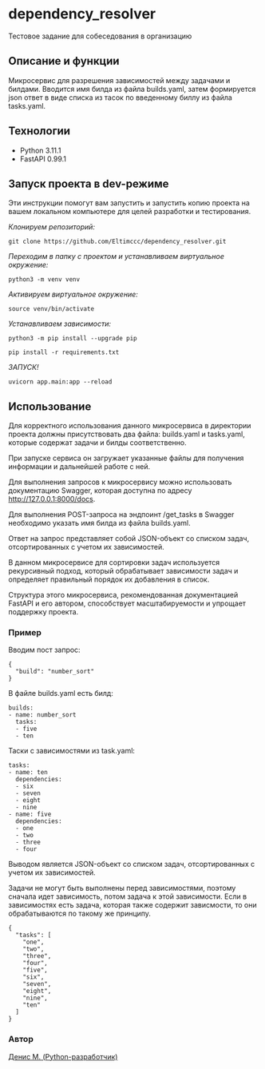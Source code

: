 # dependency_resolver
Тестовое задание для собеседования в организацию

## Описание и функции
Микросервис для разрешения зависимостей между задачами и билдами.
Вводится имя билда из файла builds.yaml, затем формируется json ответ
в виде списка из тасок по введенному биллу из файла tasks.yaml.



## Технологии
- Python 3.11.1
- FastAPI 0.99.1

## Запуск проекта в dev-режиме
Эти инструкции помогут вам запустить и запустить копию проекта на вашем локальном компьютере для целей разработки и тестирования.

*Клонируем репозиторий:*
```
git clone https://github.com/Eltimccc/dependency_resolver.git
```

*Переходим в папку с проектом и устанавливаем виртуальное окружение:*

```
python3 -m venv venv
```

*Активируем виртуальное окружение:*
```
source venv/bin/activate
```

*Устанавливаем зависимости:*
```
python3 -m pip install --upgrade pip
```
```
pip install -r requirements.txt
```

*ЗАПУСК!*
```
uvicorn app.main:app --reload
```

## Использование
Для корректного использования данного микросервиса в директории проекта должны присутствовать два файла: builds.yaml и tasks.yaml, которые содержат задачи и билды соответственно.

При запуске сервиса он загружает указанные файлы для получения информации и дальнейшей работе с ней.

Для выполнения запросов к микросервису можно использовать документацию Swagger, которая доступна по адресу http://127.0.0.1:8000/docs.

Для выполнения POST-запроса на эндпоинт /get_tasks в Swagger необходимо указать имя билда из файла builds.yaml.

Ответ на запрос представляет собой JSON-объект со списком задач, отсортированных с учетом их зависимостей.

В данном микросервисе для сортировки задач используется рекурсивный подход, который обрабатывает зависимости задач и определяет правильный порядок их добавления в список.

Структура этого микросервиса, рекомендованная документацией FastAPI и его автором, способствует масштабируемости и упрощает поддержку проекта.

### Пример
Вводим пост запрос:
```
{
  "build": "number_sort"
}
```
В файле builds.yaml есть билд:

```
builds:
- name: number_sort
  tasks:
  - five
  - ten
```
Таски с зависимостями из task.yaml:
```
tasks:
- name: ten
  dependencies:
  - six
  - seven
  - eight
  - nine
- name: five
  dependencies:
  - one
  - two
  - three
  - four
```

Выводом является JSON-объект со списком задач, отсортированных с учетом их зависимостей. <p> 
Задачи не могут быть выполнены перед зависимостями, поэтому сначала идет зависимость, потом задача к этой зависимости. Если в зависимостях есть задача, которая также содержит зависмости, то они обрабатываются по такому же принципу.

```
{
  "tasks": [
    "one",
    "two",
    "three",
    "four",
    "five",
    "six",
    "seven",
    "eight",
    "nine",
    "ten"
  ]
}
```

### Автор
[Денис М. (Python-разработчик)](https://github.com/Eltimccc "Денис М (Python-разработчик)")
